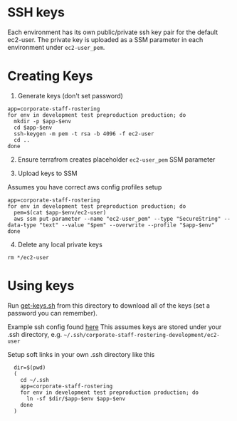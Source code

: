 # SSH keys

Each environment has its own public/private ssh key pair for the default ec2-user.
The private key is uploaded as a SSM parameter in each environment under `ec2-user_pem`.

# Creating Keys

1. Generate keys (don't set password)

```shell
app=corporate-staff-rostering
for env in development test preproduction production; do
  mkdir -p $app-$env
  cd $app-$env
  ssh-keygen -m pem -t rsa -b 4096 -f ec2-user
  cd ..
done
```

2. Ensure terrafrom creates placeholder `ec2-user_pem` SSM parameter

3. Upload keys to SSM

Assumes you have correct aws config profiles setup

```shell
app=corporate-staff-rostering
for env in development test preproduction production; do
  pem=$(cat $app-$env/ec2-user)
  aws ssm put-parameter --name "ec2-user_pem" --type "SecureString" --data-type "text" --value "$pem" --overwrite --profile "$app-$env"
done
```

4. Delete any local private keys

```shell
rm */ec2-user
```

# Using keys

Run [get-keys.sh](get-keys.sh) from this directory to download all of the keys (set a password you can remember).

Example ssh config found [here](https://github.com/ministryofjustice/dso-useful-stuff/blob/main/.ssh/config)
This assumes keys are stored under your .ssh directory, e.g. `~/.ssh/corporate-staff-rostering-development/ec2-user`

Setup soft links in your own .ssh directory like this

```shell
  dir=$(pwd)
  (
    cd ~/.ssh
    app=corporate-staff-rostering
    for env in development test preproduction production; do
      ln -sf $dir/$app-$env $app-$env
    done
  )
```
